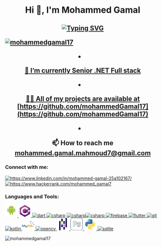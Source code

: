 <h1 align="center">Hi 👋, I'm Mohammed Gamal</h1>
  <h2 align="center">
    
[![Typing SVG](https://readme-typing-svg.herokuapp.com?size=24&lines=I'm+Mohammed+Gamal;Software+engineer)](https://git.io/typing-svg)
  
  <p align="left"> <a href="https://github.com/ryo-ma/github-profile-trophy"><img src="https://github-profile-trophy.vercel.app/?username=mohammedgamal17" alt="mohammedgamal17" /

- 🌱 I’m currently **Senior .NET Full stack**

- 👨‍💻 All of my projects are available at [https://github.com/mohammedGamal17](https://github.com/mohammedGamal17)

- 📫 How to reach me **mohammed.gamal.mahmoud7@gmail.com**

<h3 align="left">Connect with me:</h3>
<p align="left">
<a href="https://www.linkedin.com/in/mohammed-gamal-25a102167" target="blank"><img align="center" src="https://raw.githubusercontent.com/rahuldkjain/github-profile-readme-generator/master/src/images/icons/Social/linked-in-alt.svg" alt="https://www.linkedin.com/in/mohammed-gamal-25a102167/" height="30" width="40" /></a>
<a href="https://www.hackerrank.com/https://www.hackerrank.com/mohammed_gamal7" target="blank"><img align="center" src="https://raw.githubusercontent.com/rahuldkjain/github-profile-readme-generator/master/src/images/icons/Social/hackerrank.svg" alt="https://www.hackerrank.com/mohammed_gamal7" height="30" width="40" /></a>
</p>

<h3 align="left">Languages and Tools:</h3>
<p align="left"> <a href="https://developer.android.com" target="_blank" rel="noreferrer"> <img src="https://raw.githubusercontent.com/devicons/devicon/master/icons/android/android-original-wordmark.svg" alt="android" width="40" height="40"/> </a> <a href="https://learn.microsoft.com/en-us/dotnet/csharp/" target="_blank" rel="noreferrer"><img src="https://raw.githubusercontent.com/devicons/devicon/master/icons/csharp/csharp-original.svg"alt="csharp"width="40" height="40"/></a><a href="https://dart.dev" target="_blank" rel="noreferrer"> <img src="https://www.vectorlogo.zone/logos/dartlang/dartlang-icon.svg" alt="dart" width="40" height="40"/> </a> <a href="https://www.microsoft.com/en-us/sql-server"target="_blank"rel="noreferrer"><img src="https://www.svgrepo.com/show/303229/microsoft-sql-server-logo.svg"alt="csharp"width="40"height="40"/></a> <a href="https://www.w3schools.com/js/default.asp"target="_blank"rel="noreferrer"><img src="https://www.svgrepo.com/show/353925/javascript.svg"alt="csharp"width="40"height="40"/></a><a href="https://angular.io/" target="_blank" rel="noreferrer"><img src="https://www.svgrepo.com/show/353396/angular-icon.svg"alt="csharp"width="40"height="40"/></a><a href="https://firebase.google.com/" target="_blank" rel="noreferrer"> <img src="https://www.vectorlogo.zone/logos/firebase/firebase-icon.svg" alt="firebase" width="40" height="40"/> </a> <a href="https://flutter.dev" target="_blank" rel="noreferrer"> <img src="https://www.vectorlogo.zone/logos/flutterio/flutterio-icon.svg" alt="flutter" width="40" height="40"/> </a> <a href="https://git-scm.com/" target="_blank" rel="noreferrer"> <img src="https://www.vectorlogo.zone/logos/git-scm/git-scm-icon.svg" alt="git" width="40" height="40"/> </a> <a href="https://kotlinlang.org" target="_blank" rel="noreferrer"> <img src="https://www.vectorlogo.zone/logos/kotlinlang/kotlinlang-icon.svg" alt="kotlin" width="40" height="40"/> </a> <a href="https://www.mysql.com/" target="_blank" rel="noreferrer"> <img src="https://raw.githubusercontent.com/devicons/devicon/master/icons/mysql/mysql-original-wordmark.svg" alt="mysql" width="40" height="40"/> </a> <a href="https://opencv.org/" target="_blank" rel="noreferrer"> <img src="https://www.vectorlogo.zone/logos/opencv/opencv-icon.svg" alt="opencv" width="40" height="40"/> </a> <a href="https://pandas.pydata.org/" target="_blank" rel="noreferrer"> <img src="https://raw.githubusercontent.com/devicons/devicon/2ae2a900d2f041da66e950e4d48052658d850630/icons/pandas/pandas-original.svg" alt="pandas" width="40" height="40"/> </a> <a href="https://www.photoshop.com/en" target="_blank" rel="noreferrer"> <img src="https://raw.githubusercontent.com/devicons/devicon/master/icons/photoshop/photoshop-line.svg" alt="photoshop" width="40" height="40"/> </a> <a href="https://www.python.org" target="_blank" rel="noreferrer"> <img src="https://raw.githubusercontent.com/devicons/devicon/master/icons/python/python-original.svg" alt="python" width="40" height="40"/> </a> <a href="https://www.sqlite.org/" target="_blank" rel="noreferrer"> <img src="https://www.vectorlogo.zone/logos/sqlite/sqlite-icon.svg" alt="sqlite" width="40" height="40"/> </a> </p>

<p><img align="center" src="https://github-readme-stats.vercel.app/api/top-langs?username=mohammedgamal17&show_icons=true&locale=en&layout=compact" alt="mohammedgamal17" /></p>
